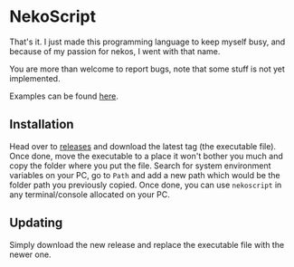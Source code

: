 # NekoScript
That's it. I just made this programming language to keep myself busy, and because of my passion for nekos, I went with that name.

You are more than welcome to report bugs, note that some stuff is not yet implemented.

Examples can be found [here](https://github.com/Rubenennj/nekoscript/tree/dev/examples).

## Installation
Head over to [releases](https://github.com/Rubenennj/nekoscript/releases) and download the latest tag (the executable file).
Once done, move the executable to a place it won't bother you much and copy the folder where you put the file.
Search for system environment variables on your PC, go to `Path` and add a new path which would be the folder path you previously copied.
Once done, you can use `nekoscript` in any terminal/console allocated on your PC.

## Updating
Simply download the new release and replace the executable file with the newer one.